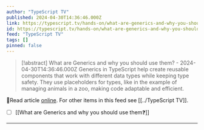 ```yaml
---
author: "TypeScript TV"
published: 2024-04-30T14:36:46.000Z
link: https://typescript.tv/hands-on/what-are-generics-and-why-you-should-use-them/
id: https://typescript.tv/hands-on/what-are-generics-and-why-you-should-use-them/
feed: "TypeScript TV"
tags: []
pinned: false
---
```

> [!abstract] What are Generics and why you should use them? - 2024-04-30T14:36:46.000Z
> Generics in TypeScript help create reusable components that work with different data types while keeping type safety. They use placeholders for types, like in the example of managing animals in a zoo, making code adaptable and efficient.

🔗Read article [online](https://typescript.tv/hands-on/what-are-generics-and-why-you-should-use-them/). For other items in this feed see [[../TypeScript TV]].

- [ ] [[What are Generics and why you should use them❓]]
- - -

